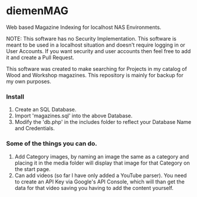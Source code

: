 # diemenMAG
Web based Magazine Indexing for localhost NAS Environments.

NOTE: This software has no Security Implementation. This software is meant to be used in a localhost situation and doesn't require logging in or User Accounts. If you want security and user accounts then feel free to add it and create a Pull Request.

This software was created to make searching for Projects in my catalog of Wood and Workshop magazines. This repository is mainly for backup for my own purposes.

### Install
1. Create an SQL Database.
2. Import 'magazines.sql' into the above Database.
3. Modify the 'db.php' in the includes folder to reflect your Database Name and Credentials.

### Some of the things you can do.
1. Add Category images, by naming an image the same as a category and placing it in the media folder will display that image for that Category on the start page.
2. Can add videos (so far I have only added a YouTube parser). You need to create an API Key via Google's API Console, which will than get the data for that video saving you having to add the content yourself.